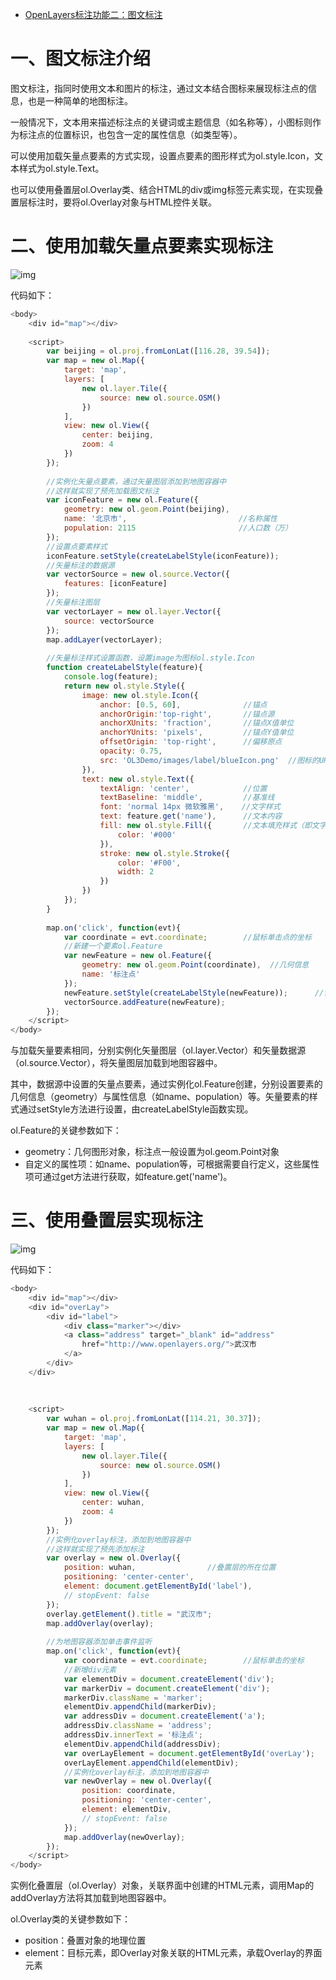 - [OpenLayers标注功能二：图文标注](https://blog.csdn.net/qq_35732147/article/details/81771953)

# 一、图文标注介绍

  图文标注，指同时使用文本和图片的标注，通过文本结合图标来展现标注点的信息，也是一种简单的地图标注。

  一般情况下，文本用来描述标注点的关键词或主题信息（如名称等），小图标则作为标注点的位置标识，也包含一定的属性信息（如类型等）。

  可以使用加载矢量点要素的方式实现，设置点要素的图形样式为ol.style.Icon，文本样式为ol.style.Text。

  也可以使用叠置层ol.Overlay类、结合HTML的div或img标签元素实现，在实现叠置层标注时，要将ol.Overlay对象与HTML控件关联。

# 二、使用加载矢量点要素实现标注

![img](https://img-blog.csdn.net/20180817100307463?watermark/2/text/aHR0cHM6Ly9ibG9nLmNzZG4ubmV0L3FxXzM1NzMyMTQ3/font/5a6L5L2T/fontsize/400/fill/I0JBQkFCMA==/dissolve/70)

  代码如下：

```js
<body>
    <div id="map"></div>
 
    <script>
        var beijing = ol.proj.fromLonLat([116.28, 39.54]);
        var map = new ol.Map({
            target: 'map',
            layers: [
                new ol.layer.Tile({
                    source: new ol.source.OSM()
                })
            ],
            view: new ol.View({
                center: beijing,
                zoom: 4
            })
        });
 
        //实例化矢量点要素，通过矢量图层添加到地图容器中
        //这样就实现了预先加载图文标注
        var iconFeature = new ol.Feature({
            geometry: new ol.geom.Point(beijing),
            name: '北京市',                         //名称属性
            population: 2115                       //人口数（万）
        });
        //设置点要素样式
        iconFeature.setStyle(createLabelStyle(iconFeature));
        //矢量标注的数据源
        var vectorSource = new ol.source.Vector({
            features: [iconFeature]
        });
        //矢量标注图层
        var vectorLayer = new ol.layer.Vector({
            source: vectorSource
        });
        map.addLayer(vectorLayer);
 
        //矢量标注样式设置函数，设置image为图标ol.style.Icon
        function createLabelStyle(feature){
            console.log(feature);
            return new ol.style.Style({
                image: new ol.style.Icon({
                    anchor: [0.5, 60],              //锚点
                    anchorOrigin:'top-right',       //锚点源
                    anchorXUnits: 'fraction',       //锚点X值单位
                    anchorYUnits: 'pixels',         //锚点Y值单位
                    offsetOrigin: 'top-right',      //偏移原点
                    opacity: 0.75,
                    src: 'OL3Demo/images/label/blueIcon.png'  //图标的URL
                }),
                text: new ol.style.Text({
                    textAlign: 'center',            //位置
                    textBaseline: 'middle',         //基准线
                    font: 'normal 14px 微软雅黑',    //文字样式
                    text: feature.get('name'),      //文本内容
                    fill: new ol.style.Fill({       //文本填充样式（即文字颜色)
                        color: '#000'
                    }),
                    stroke: new ol.style.Stroke({
                        color: '#F00', 
                        width: 2
                    })
                })
            });
        }
 
        map.on('click', function(evt){
            var coordinate = evt.coordinate;        //鼠标单击点的坐标
            //新建一个要素ol.Feature
            var newFeature = new ol.Feature({
                geometry: new ol.geom.Point(coordinate),  //几何信息
                name: '标注点'
            });
            newFeature.setStyle(createLabelStyle(newFeature));      //设置要素样式
            vectorSource.addFeature(newFeature);
        });
    </script>
</body>
```

与加载矢量要素相同，分别实例化矢量图层（ol.layer.Vector）和矢量数据源（ol.source.Vector），将矢量图层加载到地图容器中。

  其中，数据源中设置的矢量点要素，通过实例化ol.Feature创建，分别设置要素的几何信息（geometry）与属性信息（如name、population）等。矢量要素的样式通过setStyle方法进行设置，由createLabelStyle函数实现。

  ol.Feature的关键参数如下：

-   geometry：几何图形对象，标注点一般设置为ol.geom.Point对象
-   自定义的属性项：如name、population等，可根据需要自行定义，这些属性项可通过get方法进行获取，如feature.get('name')。

# 三、使用叠置层实现标注

![img](https://img-blog.csdn.net/20180817112321475?watermark/2/text/aHR0cHM6Ly9ibG9nLmNzZG4ubmV0L3FxXzM1NzMyMTQ3/font/5a6L5L2T/fontsize/400/fill/I0JBQkFCMA==/dissolve/70)

 代码如下：

```js
<body>
    <div id="map"></div>
    <div id="overLay">
        <div id="label">
            <div class="marker"></div>
            <a class="address" target="_blank" id="address"
                href="http://www.openlayers.org/">武汉市
            </a>
        </div>
    </div>
    
    
 
    <script>
        var wuhan = ol.proj.fromLonLat([114.21, 30.37]);
        var map = new ol.Map({
            target: 'map',
            layers: [
                new ol.layer.Tile({
                    source: new ol.source.OSM()
                })
            ],
            view: new ol.View({
                center: wuhan,
                zoom: 4
            })
        });
        //实例化overlay标注，添加到地图容器中
        //这样就实现了预先添加标注
        var overlay = new ol.Overlay({
            position: wuhan,                //叠置层的所在位置
            positioning: 'center-center',
            element: document.getElementById('label'),
            // stopEvent: false
        }); 
        overlay.getElement().title = "武汉市";
        map.addOverlay(overlay);
        
        //为地图容器添加单击事件监听
        map.on('click', function(evt){
            var coordinate = evt.coordinate;        //鼠标单击的坐标
            //新增div元素
            var elementDiv = document.createElement('div');
            var markerDiv = document.createElement('div');
            markerDiv.className = 'marker';
            elementDiv.appendChild(markerDiv);
            var addressDiv = document.createElement('a');
            addressDiv.className = 'address';
            addressDiv.innerText = '标注点';
            elementDiv.appendChild(addressDiv);
            var overLayElement = document.getElementById('overLay');
            overLayElement.appendChild(elementDiv);
            //实例化overlay标注，添加到地图容器中
            var newOverlay = new ol.Overlay({
                position: coordinate,
                positioning: 'center-center',
                element: elementDiv,
                // stopEvent: false
            });
            map.addOverlay(newOverlay);
        });
    </script>
</body>
```

 实例化叠置层（ol.Overlay）对象，关联界面中创建的HTML元素，调用Map的addOverlay方法将其加载到地图容器中。

  ol.Overlay类的关键参数如下：

-   position：叠置对象的地理位置
-   element：目标元素，即Overlay对象关联的HTML元素，承载Overlay的界面元素